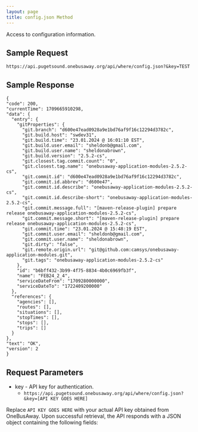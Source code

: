 ```yaml
---
layout: page
title: config.json Method
---
```


Access to configuration information.

## Sample Request

`https://api.pugetsound.onebusaway.org/api/where/config.json?&key=TEST`


## Sample Response

  ```
  {
  "code": 200,
  "currentTime": 1709665910298,
  "data": {
    "entry": {
      "gitProperties": {
        "git.branch": "d600e47ead0928a9e1bd76af9f16c12294d3782c",
        "git.build.host": "swdev31",
        "git.build.time": "23.01.2024 @ 16:01:10 EST",
        "git.build.user.email": "sheldonb@gmail.com",
        "git.build.user.name": "sheldonabrown",
        "git.build.version": "2.5.2-cs",
        "git.closest.tag.commit.count": "0",
        "git.closest.tag.name": "onebusaway-application-modules-2.5.2-cs",
        "git.commit.id": "d600e47ead0928a9e1bd76af9f16c12294d3782c",
        "git.commit.id.abbrev": "d600e47",
        "git.commit.id.describe": "onebusaway-application-modules-2.5.2-cs",
        "git.commit.id.describe-short": "onebusaway-application-modules-2.5.2-cs",
        "git.commit.message.full": "[maven-release-plugin] prepare release onebusaway-application-modules-2.5.2-cs",
        "git.commit.message.short": "[maven-release-plugin] prepare release onebusaway-application-modules-2.5.2-cs",
        "git.commit.time": "23.01.2024 @ 15:48:19 EST",
        "git.commit.user.email": "sheldonb@gmail.com",
        "git.commit.user.name": "sheldonabrown",
        "git.dirty": "false",
        "git.remote.origin.url": "git@github.com:camsys/onebusaway-application-modules.git",
        "git.tags": "onebusaway-application-modules-2.5.2-cs"
      },
      "id": "b6bff432-3b99-4f75-8834-4b0c6969fb3f",
      "name": "FEB24_2_4",
      "serviceDateFrom": "1709280000000",
      "serviceDateTo": "1722409200000"
    },
    "references": {
      "agencies": [],
      "routes": [],
      "situations": [],
      "stopTimes": [],
      "stops": [],
      "trips": []
    }
  },
  "text": "OK",
  "version": 2
}

  ```

## Request Parameters

* key - API key for authentication.
    * `https://api.pugetsound.onebusaway.org/api/where/config.json?&key=[API KEY GOES HERE]`


Replace `API KEY GOES HERE` with your actual API key obtained from OneBusAway.
Upon successful retrieval, the API responds with a JSON object containing the following fields:
